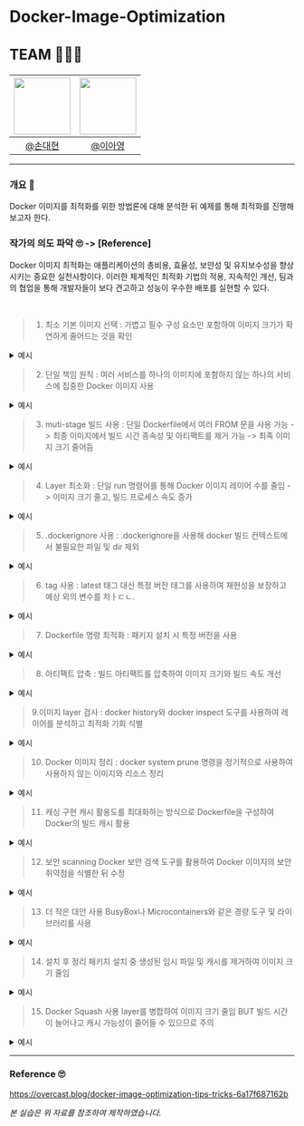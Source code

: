 # Docker-Image-Optimization

<h2 style="font-size: 25px;"> TEAM 👨‍👨‍👧 <br>
</h2>

|<img src="https://avatars.githubusercontent.com/u/81280628?v=4" width="100" height="100"/>|<img src="https://avatars.githubusercontent.com/u/86951396?v=4" width="100" height="100"/>
|:-:|:-:|
|[@손대현](https://github.com/DaeHyeonSon)|[@이아영](https://github.com/ayleeee)|
---

### 개요 🚩
Docker 이미지를 최적화를 위한 방법론에 대해 분석한 뒤 예제를 통해 최적화를 진행해보고자 한다.

### 작가의 의도 파악 🙄 -> [Reference]
Docker 이미지 최적화는 애플리케이션의 총비용, 효율성, 보안성 및 유지보수성을 향상시키는 중요한 실천사항이다. 이러한 체계적인 최적화 기법의 적용, 지속적인 개선, 팀과의 협업을 통해 개발자들이 보다 견고하고 성능이 우수한 배포를 실현할 수 있다.

<br>

> 1. 최소 기본 이미지 선택 :
가볍고 필수 구성 요소만 포함하여 이미지 크기가 확연하게 줄어드는 것을 확인 

<details>
<summary>예시</summary>
<div markdown="1">

```dockerfile
# Nginx의 경량 버전 사용
FROM nginx:alpine
```

</div>
</details>


> 2. 단일 책임 원칙 :
여러 서비스를 하나의 이미지에 포함하지 않는 하나의 서비스에 집중한 Docker 이미지 사용

<details>
<summary>예시</summary>
<div markdown="1">

```yaml
# docker-compose.yml 예시
version: '3'
services:
  web:
    image: nginx:alpine
    ports:
      - "80:80"
  app:
    image: myapp:latest
    build:
      context: ./app
```

</div>
</details>

> 3. muti-stage 빌드 사용 :
단일 Dockerfile에서 여러 FROM 문을 사용 가능 -> 최종 이미지에서 빌드 시간 종속성 및 아티팩트를 제거 가능 -> 최족 이미지 크기 줄어듬

<details>
<summary>예시</summary>
<div markdown="1">

```dockerfile
# Dockerfile 예시
# Build stage
FROM node:14-alpine as build

WORKDIR /app
COPY package*.json ./
RUN npm install
COPY . .
RUN npm run build

# Production stage
FROM node:14-alpine

WORKDIR /app
COPY --from=build /app/package*.json ./
RUN npm ci --production
COPY --from=build /app/dist ./dist

CMD ["npm", "start"]
```

</div>
</details>

> 4. Layer 최소화 :
단일 run 명령어를 통해 Docker 이미지 레이어 수를 줄임 -> 이미지 크기 줄고, 빌드 프로세스 속도 증가

<details>
<summary>예시</summary>
<div markdown="1">

```dockerfile
RUN apt-get update && \
    apt-get install -y git && \
    apt-get clean && \
    rm -rf /var/lib/apt/lists/*
```

</div>
</details>

> 5. .dockerignore 사용 :
.dockerignore을 사용해 docker 빌드 컨텍스트에서 불필요한 파일 및 dir 제외

<details>
<summary>예시</summary>
<div markdown="1">

```plaintext
# .dockerignore 예시
node_modules
*.log
.git
Dockerfile
docker-compose.yml
```

</div>
</details>

> 6. tag 사용 :
latest 태그 대신 특정 버전 태그를 사용하여 재현성을 보장하고 예상 외의 변수를 차ㅏㄷㄴ.

<details>
<summary>예시</summary>
<div markdown="1">

```dockerfile
FROM nginx:1.21.6-alpine
```

</div>
</details>

> 7. Dockerfile 명령 최적화 :
패키지 설치 시 특정 버전을 사용

<details>
<summary>예시</summary>
<div markdown="1">

```dockerfile
RUN apt-get update && \
    apt-get install -y curl=7.68.0-1ubuntu2 && \
    apt-get purge -y --auto-remove && \
    rm -rf /var/lib/apt/lists/*
```

</div>
</details>

> 8. 아티팩트 압축 :
빌드 아티팩트를 압축하여 이미지 크기와 빌드 속도 개선

<details>
<summary>예시</summary>
<div markdown="1">

```bash
# 빌드 후 압축
RUN tar -czf dist.tar.gz dist
COPY dist.tar.gz /app/
RUN tar -xzf dist.tar.gz && rm dist.tar.gz
```

</div>
</details>

> 9.이미지 layer 검사 :
docker history와 docker inspect 도구를 사용하여 레이어를 분석하고 최적화 기회 식별

<details>
<summary>예시</summary>
<div markdown="1">

```bash
# 이미지 히스토리 확인
docker history myimage:latest

# 이미지 상세 정보 확인
docker inspect myimage:latest
```

</div>
</details>

> 10. Docker 이미지 정리 :
docker system prune 명령을 정기적으로 사용하여 사용하지 않는 이미지와 리소스 정리

<details>
<summary>예시</summary>
<div markdown="1">

```bash
# 모든 사용하지 않는 리소스 제거
docker system prune -a
```

</div>
</details>

> 11. 캐싱 구현
캐시 활용도를 최대화하는 방식으로 Dockerfile을 구성하여 Docker의 빌드 캐시 활용

<details>
<summary>예시</summary>
<div markdown="1">

```dockerfile
# 캐시 효율을 위한 Dockerfile 구조 예시
FROM node:14-alpine

WORKDIR /app
COPY package*.json ./
RUN npm install
COPY . .
RUN npm run build

CMD ["npm", "start"]
```

</div>
</details>

> 12. 보안 scanning
Docker 보안 검색 도구를 활용하여 Docker 이미지의 보안 취약점을 식별한 뒤 수정

<details>
<summary>예시</summary>
<div markdown="1">

```bash
# Docker Hub의 보안 스캔 사용
docker scan myimage:latest

# Trivy를 사용한 보안 스캔
trivy image myimage:latest
```

</div>
</details>

> 13. 더 작은 대안 사용
BusyBox나 Microcontainers와 같은 경량 도구 및 라이브러리를 사용

<details>
<summary>예시</summary>
<div markdown="1">

```dockerfile
# BusyBox 사용 예시
FROM busybox
COPY myapp /myapp
CMD ["/myapp"]
```

</div>
</details>

> 14. 설치 후 정리
패키지 설치 중 생성된 임시 파일 및 캐시를 제거하여 이미지 크기 줄임

<details>
<summary>예시</summary>
<div markdown="1">

```dockerfile
RUN apt-get update && \
    apt-get install -y build-essential && \
    make && \
    make install && \
    apt-get remove -y build-essential && \
    apt-get clean && \
    rm -rf /var/lib/apt/lists/* /tmp/* /var/tmp/*
```

</div>
</details>

> 15. Docker Squash 사용
layer를 병합하여 이미지 크기 줄임 BUT 빌드 시간이 늘어나고 캐시 가능성이 줄어들 수 있으므로 주의

<details>
<summary>예시</summary>
<div markdown="1">

```bash
# Docker Squash 설치
docker buildx create --use
docker buildx build --squash -t myimage:latest .
```

</div>
</details>

<hr>

### Reference 🙄
https://overcast.blog/docker-image-optimization-tips-tricks-6a17f687162b

*본 실습은 위 자료를 참조하여 제작하였습니다.*

